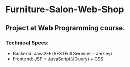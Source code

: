 # Furniture-Salon-Web-Shop
## Project at Web Programming course.

### Technical Specs:
  - Backend: Java2EE(RESTFull Services - Jersey)
  - Frontend: JSP + JavaScript(JQuery) + CSS
